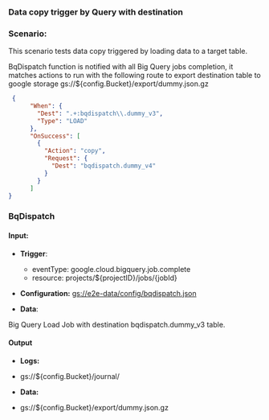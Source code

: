 ### Data copy trigger by Query with destination 

### Scenario:

This scenario tests data copy triggered  by loading data to a target table.

BqDispatch function is notified with all Big Query jobs completion, it matches actions to run
with the following route to export destination table to google storage gs://${config.Bucket}/export/dummy.json.gz
 

```json
 {
      "When": {
        "Dest": ".+:bqdispatch\\.dummy_v3",
        "Type": "LOAD"
      },
      "OnSuccess": [
        {
          "Action": "copy",
          "Request": {
            "Dest": "bqdispatch.dummy_v4"
          }
        }
      ]
}
```



### BqDispatch


#### Input:

* **Trigger**:
  - eventType: google.cloud.bigquery.job.complete
  - resource: projects/${projectID}/jobs/{jobId}
* **Configuration:** [gs://e2e-data/config/bqdispatch.json](../../../config/bqdispatch.json)

* **Data**:

Big Query Load Job with destination bqdispatch.dummy_v3  table. 

#### Output

* **Logs:** 

- gs://${config.Bucket}/journal/

* **Data:**
- gs://${config.Bucket}/export/dummy.json.gz
